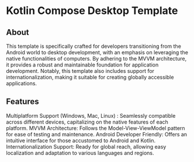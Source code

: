 # Kotlin Compose Desktop Template

## About

This template is specifically crafted for developers transitioning from the Android world to desktop development, with an emphasis on leveraging the native functionalities of computers. By adhering to the MVVM architecture, it provides a robust and maintainable foundation for application development. Notably, this template also includes support for internationalization, making it suitable for creating globally accessible applications.

## Features

Multiplatform Support (Windows, Mac, Linux) : Seamlessly compatible across different devices, capitalizing on the native features of each platform.
MVVM Architecture: Follows the Model-View-ViewModel pattern for ease of testing and maintenance.
Android Developer Friendly: Offers an intuitive interface for those accustomed to Android and Kotlin.
Internationalization Support: Ready for global reach, allowing easy localization and adaptation to various languages and regions.

